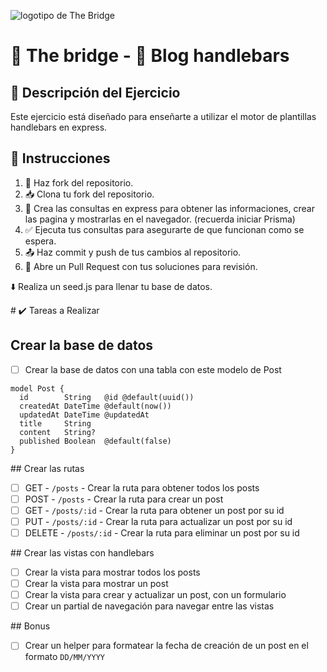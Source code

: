 ![logotipo de The Bridge](https://user-images.githubusercontent.com/27650532/77754601-e8365180-702b-11ea-8bed-5bc14a43f869.png 'logotipo de The Bridge')

# 🚀 The bridge - 📘 Blog handlebars

## 📝 Descripción del Ejercicio

Este ejercicio está diseñado para enseñarte a utilizar el motor de plantillas handlebars en express.

## 📖 Instrucciones

1. 🍴 Haz fork del repositorio.
2. 📥 Clona tu fork del repositorio.
3. 🎯 Crea las consultas en express para obtener las informaciones, crear las pagina y mostrarlas en el navegador. (recuerda iniciar Prisma)
4. ✅ Ejecuta tus consultas para asegurarte de que funcionan como se espera.
5. 📤 Haz commit y push de tus cambios al repositorio.
6. 📧 Abre un Pull Request con tus soluciones para revisión.

⬇️ Realiza un seed.js para llenar tu base de datos.

# ✔️ Tareas a Realizar

## Crear la base de datos

- [ ] Crear la base de datos con una tabla con este modelo de Post

```prisma
model Post {
  id        String   @id @default(uuid())
  createdAt DateTime @default(now())
  updatedAt DateTime @updatedAt
  title     String
  content   String?
  published Boolean  @default(false)
}
```

## Crear las rutas

- [ ] GET - `/posts` - Crear la ruta para obtener todos los posts
- [ ] POST - `/posts` - Crear la ruta para crear un post
- [ ] GET - `/posts/:id` - Crear la ruta para obtener un post por su id
- [ ] PUT - `/posts/:id` - Crear la ruta para actualizar un post por su id
- [ ] DELETE - `/posts/:id` - Crear la ruta para eliminar un post por su id

## Crear las vistas con handlebars

- [ ] Crear la vista para mostrar todos los posts
- [ ] Crear la vista para mostrar un post
- [ ] Crear la vista para crear y actualizar un post, con un formulario
- [ ] Crear un partial de navegación para navegar entre las vistas

## Bonus

- [ ] Crear un helper para formatear la fecha de creación de un post en el formato `DD/MM/YYYY`
